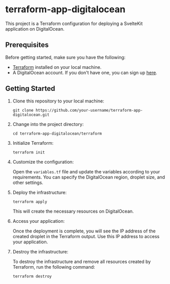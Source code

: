 # terraform-app-digitalocean

This project is a Terraform configuration for deploying a SvelteKit application on DigitalOcean.

## Prerequisites

Before getting started, make sure you have the following:

- [Terraform](https://www.terraform.io/downloads.html) installed on your local machine.
- A DigitalOcean account. If you don't have one, you can sign up [here](https://cloud.digitalocean.com/registrations/new).

## Getting Started

1. Clone this repository to your local machine:

    ```shell
    git clone https://github.com/your-username/terraform-app-digitalocean.git
    ```

2. Change into the project directory:

    ```shell
    cd terraform-app-digitalocean/terraform
    ```

3. Initialize Terraform:

    ```shell
    terraform init
    ```

4. Customize the configuration:

    Open the `variables.tf` file and update the variables according to your requirements. You can specify the DigitalOcean region, droplet size, and other settings.

5. Deploy the infrastructure:

    ```shell
    terraform apply
    ```

    This will create the necessary resources on DigitalOcean.

6. Access your application:

    Once the deployment is complete, you will see the IP address of the created droplet in the Terraform output. Use this IP address to access your application.

7. Destroy the infrastructure:

    To destroy the infrastructure and remove all resources created by Terraform, run the following command:

    ```shell
    terraform destroy
    ```
